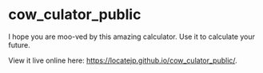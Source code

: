 # cow_culator_public

I hope you are moo-ved by this amazing calculator.
Use it to calculate your future.

View it live online here: https://locatejp.github.io/cow_culator_public/.
